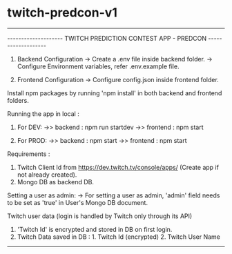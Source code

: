 # twitch-predcon-v1
------------------------------------------------------------------------------------
--------------------   TWITCH PREDICTION CONTEST APP - PREDCON   -------------------

1. Backend Configuration
  -> Create a .env file inside backend folder.
  -> Configure Environment variables, refer .env.example file.

2. Frontend Configuration
  -> Configure config.json inside frontend folder.

Install npm packages by running 'npm install' in both backend and frontend folders.

Running the app in local :
  1. For DEV:
     ->> backend : npm run startdev
     ->> frontend : npm start
  
  3. For PROD:
     ->> backend : npm start
     ->> frontend : npm start

Requirements : 
1. Twitch Client Id from  https://dev.twitch.tv/console/apps/ (Create app if not already created).
2. Mongo DB as backend DB.

Setting a user as admin:
 -> For setting a user as admin, 'admin' field needs to be set as 'true' in User's Mongo DB document.

Twitch user data (login is handled by Twitch only through its API)
   1. 'Twitch Id' is encrypted and stored in DB on first login.
   2. Twitch Data saved in DB : 1. Twitch Id (encrypted) 2. Twitch User Name

------------------------------------------------------------------------------------
